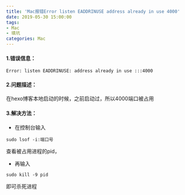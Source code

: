 ```yaml
---
title: 'Mac报错Error listen EADDRINUSE address already in use 4000'
date: 2019-05-30 15:00:00
tags: 
- Mac
- 填坑
categories: Mac
---
```


#### 1.错误信息：
```shell
Error: listen EADDRINUSE: address already in use :::4000
```
#### 2.问题描述：
在hexo博客本地启动的时候，之前启动过，所以4000端口被占用

#### 3.解决方法：
* 在控制台输入

```shell
sudo lsof -i:端口号
```
查看被占用进程的pid，
* 再输入

```shell
sudo kill -9 pid
```
即可杀死进程
